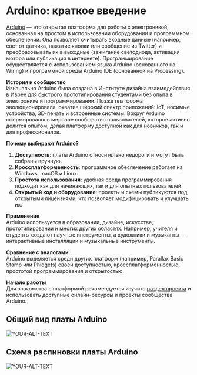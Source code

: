 # Arduino: краткое введение

 [Arduino](https://docs.arduino.cc/learn/starting-guide/whats-arduino/) — это открытая платформа для работы с электроникой, основанная на простом в использовании оборудовании и программном обеспечении. Она позволяет считывать входные данные (например, свет от датчика, нажатие кнопки или сообщение из Twitter) и преобразовывать их в выходные (зажигание светодиода, активация мотора или публикация в интернете). Программирование осуществляется с использованием языка Arduino (основанного на Wiring) и программной среды Arduino IDE (основанной на Processing).  

**История и сообщество**  
Изначально Arduino была создана в Институте дизайна взаимодействия в Иврее для быстрого прототипирования студентами без опыта в электронике и программировании. Позже платформа эволюционировала, охватив широкий спектр приложений: IoT, носимые устройства, 3D-печать и встроенные системы. Вокруг Arduino сформировалось мировое сообщество пользователей, которое активно делится опытом, делая платформу доступной как для новичков, так и для профессионалов.  

**Почему выбирают Arduino?**  
1. **Доступность**: платы Arduino относительно недороги и могут быть собраны вручную.  
2. **Кроссплатформенность**: программное обеспечение работает на Windows, macOS и Linux.  
3. **Простота использования**: удобная среда программирования подходит как для начинающих, так и для опытных пользователей.  
4. **Открытый код и оборудование**: проекты и схемы публикуются под открытыми лицензиями, что позволяет модифицировать и улучшать их.  

**Применение**  
Arduino используется в образовании, дизайне, искусстве, прототипировании и многих других областях. Например, учителя и студенты создают научные инструменты, а художники и музыканты — интерактивные инсталляции и музыкальные инструменты.  

**Сравнение с аналогами**  
Arduino выделяется среди других платформ (например, Parallax Basic Stamp или Phidgets) своей доступностью, кроссплатформенностью, простотой программирования и открытостью.  

**Начало работы**  
Для знакомства с платформой рекомендуется изучить [раздел проекта]([ROBOHAND_BEGINER](https://github.com/EngineerZavoda/ROSE-Robotic-Open-Source-Education/tree/4f855673d2167778370af13b9466b2d96a38ee3c/ROBOHAND_BEGINNER)) и использовать доступные онлайн-ресурсы и проекты сообщества Arduino.

## Общий вид платы Arduino
<picture>
 <source media="(prefers-color-scheme: dark)" srcset="https://docs.arduino.cc/static/59be648a9bc0da11bc1e642ff77db6cb/7f80b/a000099_featured_1.jpg">
 <source media="(prefers-color-scheme: light)" srcset="https://docs.arduino.cc/static/59be648a9bc0da11bc1e642ff77db6cb/7f80b/a000099_featured_1.jpg">
 <img alt="YOUR-ALT-TEXT" src=srcset="https://docs.arduino.cc/static/59be648a9bc0da11bc1e642ff77db6cb/7f80b/a000099_featured_1.jpg">
</picture> 

## Схема распиновки платы Arduino
<picture>
 <source media="(prefers-color-scheme: dark)" srcset="https://docs.arduino.cc/static/6ec5e4c2a6c0e9e46389d4f6dc924073/2f891/Pinout-UNOrev3_latest.png">
 <source media="(prefers-color-scheme: light)" srcset="https://docs.arduino.cc/static/6ec5e4c2a6c0e9e46389d4f6dc924073/2f891/Pinout-UNOrev3_latest.png">
 <img alt="YOUR-ALT-TEXT" src="https://docs.arduino.cc/static/6ec5e4c2a6c0e9e46389d4f6dc924073/2f891/Pinout-UNOrev3_latest.png">
</picture>
